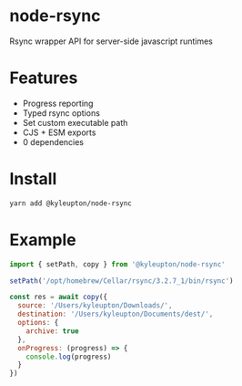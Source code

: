 # node-rsync
Rsync wrapper API for server-side javascript runtimes

# Features
* Progress reporting
* Typed rsync options
* Set custom executable path
* CJS + ESM exports
* 0 dependencies

# Install

```bash
yarn add @kyleupton/node-rsync
```

# Example

```javascript
import { setPath, copy } from '@kyleupton/node-rsync'

setPath('/opt/homebrew/Cellar/rsync/3.2.7_1/bin/rsync')

const res = await copy({
  source: '/Users/kyleupton/Downloads/',
  destination: '/Users/kyleupton/Documents/dest/',
  options: {
    archive: true
  },
  onProgress: (progress) => {
    console.log(progress)
  }
})
```
